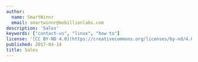 ```yaml
---
author:
  name: SmartWinnr
  email: smartwinnr@mobillionlabs.com
description: 'Sales'
keywords: ["contact-us", "linux", "how to"]
license: '[CC BY-ND 4.0](https://creativecommons.org/licenses/by-nd/4.0)'
published: 2017-04-14
title: Sales
---
```

